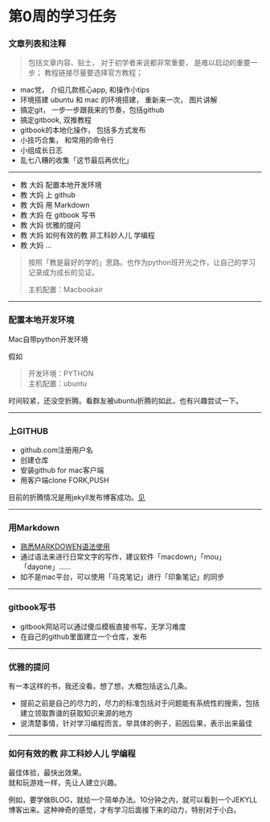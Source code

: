 # 第0周的学习任务


### 文章列表和注释

> 包括文章内容、贴士， 对于初学者来说都非常重要， 是难以启动的重要一步； 教程链接尽量要选择官方教程；

- mac党， 介绍几款核心app, 和操作小tips
- 环境搭建 ubuntu 和 mac 的环境搭建， 重新来一次， 图片讲解
- 搞定git， 一步一步跟我来的节奏，包括github
- 搞定gitbook,  双推教程
- gitbook的本地化操作， 包括多方式发布
- 小技巧合集， 和常用的命令行
- 小组成长日志
- 乱七八糟的收集「这节最后再优化」



---

- 教 大妈 配置本地开发环境
- 教 大妈 上 github
- 教 大妈 用 Markdown
- 教 大妈 在 gitbook 写书
- 教 大妈 优雅的提问
- 教 大妈 如何有效的教 非工科妙人儿 学编程
- 教 大妈 ...

> 按照「教是最好的学的」思路。也作为python班开光之作，让自己的学习记录成为成长的见证。
> 
> 主机配置：Macbookair

---
 


### 配置本地开发环境

Mac自带python开发环境

假如
> 开发环境：PYTHON   
> 主机配置：ubuntu

时间较紧，还没空折腾。看群友被ubuntu折腾的如此，也有兴趣尝试一下。

---

### 上GITHUB

- github.com注册用户名
- 创建仓库
- 安装github for mac客户端
- 用客户端clone FORK,PUSH

目前的折腾情况是用jekyll发布博客成功。[见](www.ibowarrow.com)

---

### 用Markdown

- [熟悉MARKDOWEN语法使用](http://wowubuntu.com/markdown/basic.html)
- 通过语法来进行日常文字的写作，建议软件「macdown」「mou」「dayone」……
- 如不是mac平台，可以使用「马克笔记」进行「印象笔记」的同步

---

### gitbook写书

- gitbook网站可以通过傻瓜模板直接书写，无学习难度
- 在自己的github里面建立一个仓库，发布

---

### 优雅的提问

有一本这样的书，我还没看。想了想，大概包括这么几条。

- 提前之前是自己的尽力的，尽力的标准包括对于问题能有系统性的搜索，包括建立领取靠谱的获取知识来源的地方
- 说清楚事情，针对学习编程而言。举具体的例子，前因后果，表示出来最佳

---

###  如何有效的教 非工科妙人儿 学编程

最佳体验，最快出效果。   
就和玩游戏一样，先让人建立兴趣。

例如，要学做BLOG，就给一个简单办法。10分钟之内，就可以看到一个JEKYLL博客出来。这种神奇的感觉，才有学习后面接下来的动力，特别对于小白。







